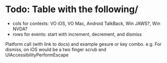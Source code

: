 # Todo: Table with the following/
- cols for contexts: VO iOS, VO Mac, Android TalkBack, Win JAWS?, Win NVDA?
- rows for events: start with increment, decrement, and dismiss

Platform call (with link to docs) and example gesure or key combo. e.g. For dismiss, on iOS would be a two finger scrub and UIAccessibilityPerformEscape

